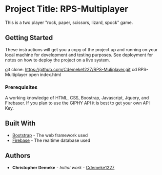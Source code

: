 # Project Title:  RPS-Multiplayer

 This is a two player "rock, paper, scissors, lizard, spock" game.

## Getting Started

These instructions will get you a copy of the project up and running on your local machine for development and testing purposes. See deployment for notes on how to deploy the project on a live system.

git clone: https://github.com/Cdemeke1227/RPS-Muliplayer.git
cd RPS-Multiplayer
open index.html

### Prerequisites
A working knowledge of HTML, CSS, Boostrap, Javascript, Jquery, and  Firebaser.
If you plan to use the GIPHY API it is best to get your own API Key.

## Built With

* [Bootstrap](https://getbootstrap.com/) - The web framework used
* [Firebase](https://firebase.google.com/) - The realtime database used



## Authors

* **Christopher Demeke** - *Initial work* - [Cdemeke1227](https://github.com/Cdemeke1227)


